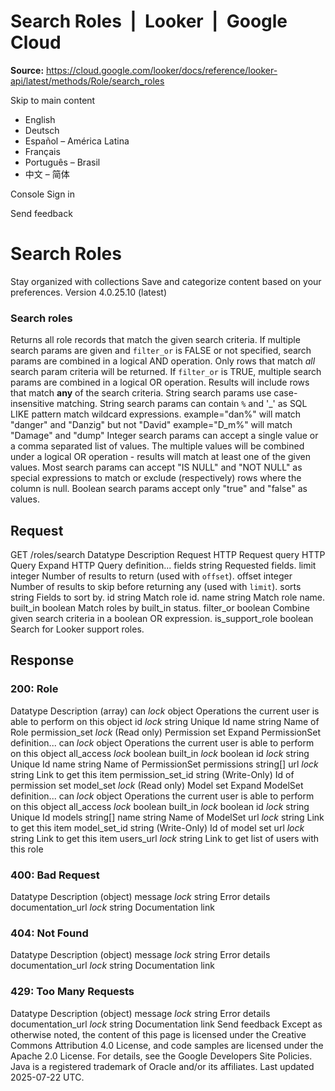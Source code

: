 # Search Roles  |  Looker  |  Google Cloud

**Source:** https://cloud.google.com/looker/docs/reference/looker-api/latest/methods/Role/search_roles

Skip to main content 


  * English
  * Deutsch
  * Español – América Latina
  * Français
  * Português – Brasil
  * 中文 – 简体

Console  Sign in


Send feedback 
#  Search Roles
Stay organized with collections  Save and categorize content based on your preferences. 
Version 4.0.25.10 (latest) 
### Search roles
Returns all role records that match the given search criteria.
If multiple search params are given and `filter_or` is FALSE or not specified, search params are combined in a logical AND operation. Only rows that match _all_ search param criteria will be returned.
If `filter_or` is TRUE, multiple search params are combined in a logical OR operation. Results will include rows that match **any** of the search criteria.
String search params use case-insensitive matching. String search params can contain `%` and '_' as SQL LIKE pattern match wildcard expressions. example="dan%" will match "danger" and "Danzig" but not "David" example="D_m%" will match "Damage" and "dump"
Integer search params can accept a single value or a comma separated list of values. The multiple values will be combined under a logical OR operation - results will match at least one of the given values.
Most search params can accept "IS NULL" and "NOT NULL" as special expressions to match or exclude (respectively) rows where the column is null.
Boolean search params accept only "true" and "false" as values.
## Request
GET /roles/search 
Datatype
Description
Request
HTTP Request 
query
HTTP Query 
Expand HTTP Query definition... 
fields
string 
Requested fields.
limit
integer 
Number of results to return (used with `offset`).
offset
integer 
Number of results to skip before returning any (used with `limit`).
sorts
string 
Fields to sort by.
id
string 
Match role id.
name
string 
Match role name.
built_in
boolean 
Match roles by built_in status.
filter_or
boolean 
Combine given search criteria in a boolean OR expression.
is_support_role
boolean 
Search for Looker support roles.
## Response
### 200: Role
Datatype
Description
(array)
can
_lock_
object 
Operations the current user is able to perform on this object
id
_lock_
string 
Unique Id
name
string 
Name of Role
permission_set
_lock_
(Read only) Permission set
Expand PermissionSet definition... 
can
_lock_
object 
Operations the current user is able to perform on this object
all_access
_lock_
boolean 
built_in
_lock_
boolean 
id
_lock_
string 
Unique Id
name
string 
Name of PermissionSet
permissions
string[] 
url
_lock_
string 
Link to get this item
permission_set_id
string 
(Write-Only) Id of permission set
model_set
_lock_
(Read only) Model set
Expand ModelSet definition... 
can
_lock_
object 
Operations the current user is able to perform on this object
all_access
_lock_
boolean 
built_in
_lock_
boolean 
id
_lock_
string 
Unique Id
models
string[] 
name
string 
Name of ModelSet
url
_lock_
string 
Link to get this item
model_set_id
string 
(Write-Only) Id of model set
url
_lock_
string 
Link to get this item
users_url
_lock_
string 
Link to get list of users with this role
### 400: Bad Request
Datatype
Description
(object)
message
_lock_
string 
Error details
documentation_url
_lock_
string 
Documentation link
### 404: Not Found
Datatype
Description
(object)
message
_lock_
string 
Error details
documentation_url
_lock_
string 
Documentation link
### 429: Too Many Requests
Datatype
Description
(object)
message
_lock_
string 
Error details
documentation_url
_lock_
string 
Documentation link
Send feedback 
Except as otherwise noted, the content of this page is licensed under the Creative Commons Attribution 4.0 License, and code samples are licensed under the Apache 2.0 License. For details, see the Google Developers Site Policies. Java is a registered trademark of Oracle and/or its affiliates.
Last updated 2025-07-22 UTC.



